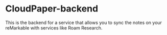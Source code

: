 # CloudPaper-backend

This is the backend for a service that allows you to sync the notes on your reMarkable with services like Roam Research.
